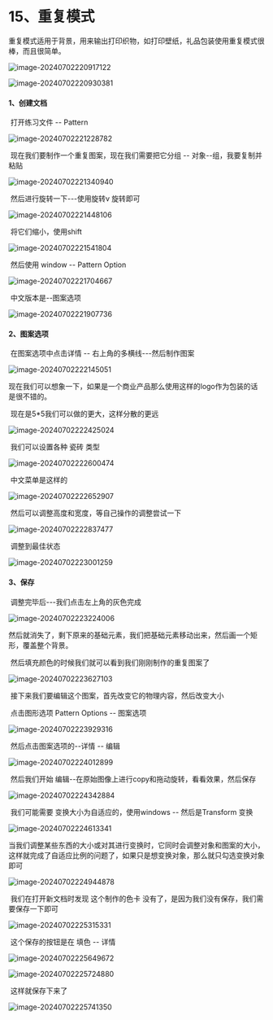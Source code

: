 # 15、重复模式



​		重复模式适用于背景，用来输出打印织物，如打印壁纸，礼品包装使用重复模式很棒，而且很简单。

![image-20240702220917122](./../../.vuepress/public/images/image-20240702220917122.png)

![image-20240702220930381](./../../.vuepress/public/images/image-20240702220930381.png)





#### 1、创建文档

​		打开练习文件 -- Pattern 

![image-20240702221228782](./../../.vuepress/public/images/image-20240702221228782.png)



​		现在我们要制作一个重复图案，现在我们需要把它分组 -- 对象--组，我要复制并粘贴

![image-20240702221340940](./../../.vuepress/public/images/image-20240702221340940.png)



​		然后进行旋转一下---使用旋转v 旋转即可

![image-20240702221448106](./../../.vuepress/public/images/image-20240702221448106.png)



​		将它们缩小，使用shift

![image-20240702221541804](./../../.vuepress/public/images/image-20240702221541804.png)



​	然后使用 window -- Pattern Option

![image-20240702221704667](./../../.vuepress/public/images/image-20240702221704667.png)



​	中文版本是--图案选项

![image-20240702221907736](./../../.vuepress/public/images/image-20240702221907736.png)





#### 	2、图案选项

​		在图案选项中点击详情 -- 右上角的多横线---然后制作图案

![image-20240702222145051](./../../.vuepress/public/images/image-20240702222145051.png)

​		现在我们可以想象一下，如果是一个商业产品那么使用这样的logo作为包装的话是很不错的。



​		现在是5*5我们可以做的更大，这样分散的更远

![image-20240702222425024](./../../.vuepress/public/images/image-20240702222425024.png)





​		我们可以设置各种 瓷砖 类型

![image-20240702222600474](./../../.vuepress/public/images/image-20240702222600474.png)



​		中文菜单是这样的

![image-20240702222652907](./../../.vuepress/public/images/image-20240702222652907.png)

​	然后可以调整高度和宽度，等自己操作的调整尝试一下

![image-20240702222837477](./../../.vuepress/public/images/image-20240702222837477.png)



​	调整到最佳状态

![image-20240702223001259](./../../.vuepress/public/images/image-20240702223001259.png)







#### 3、保存

​	调整完毕后---我们点击左上角的灰色完成

![image-20240702223224006](./../../.vuepress/public/images/image-20240702223224006.png)



​		然后就消失了，剩下原来的基础元素，我们把基础元素移动出来，然后画一个矩形，覆盖整个背景。

​	然后填充颜色的时候我们就可以看到我们刚刚制作的重复图案了

![image-20240702223627103](./../../.vuepress/public/images/image-20240702223627103.png)







​	接下来我们要编辑这个图案，首先改变它的物理内容，然后改变大小

​		点击图形选项 Pattern Options -- 图案选项

![image-20240702223929316](./../../.vuepress/public/images/image-20240702223929316.png)



​	然后点击图案选项的--详情 -- 编辑

![image-20240702224012899](./../../.vuepress/public/images/image-20240702224012899.png)



​	然后我们开始 编辑--在原始图像上进行copy和拖动旋转，看看效果，然后保存

![image-20240702224342884](./../../.vuepress/public/images/image-20240702224342884.png)





​	我们可能需要 变换大小为自适应的，使用windows -- 然后是Transform 变换

![image-20240702224613341](./../../.vuepress/public/images/image-20240702224613341.png)



​		当我们调整某些东西的大小或对其进行变换时，它同时会调整对象和图案的大小，这样就完成了自适应比例的问题了，如果只是想变换对象，那么就只勾选变换对象即可

![image-20240702224944878](./../../.vuepress/public/images/image-20240702224944878.png)







​	我们在打开新文档时发现 这个制作的色卡 没有了，是因为我们没有保存，我们需要保存一下即可

![image-20240702225315331](./../../.vuepress/public/images/image-20240702225315331.png)



​	这个保存的按钮是在 填色 -- 详情

![image-20240702225649672](./../../.vuepress/public/images/image-20240702225649672.png)



![image-20240702225724880](./../../.vuepress/public/images/image-20240702225724880.png)



​		这样就保存下来了

![image-20240702225741350](./../../.vuepress/public/images/image-20240702225741350.png)

























